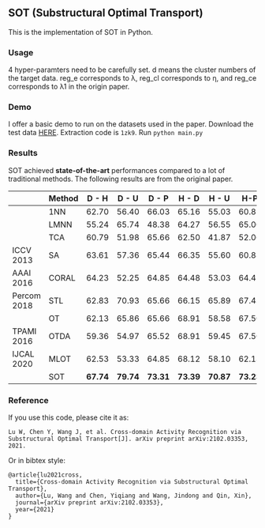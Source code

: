 ## SOT (Substructural Optimal Transport)

This is the implementation of SOT in Python.

### Usage

4 hyper-paramters need to be carefully set. d means the cluster numbers of the target data. reg_e corresponds to λ, reg_cl corresponds to η, and reg_ce corresponds to λ1 in the origin paper.

### Demo

I offer a basic demo to run on the datasets used in the paper. Download the test data [HERE](https://pan.baidu.com/s/1m-lkCklSWSreuEeBfp9GPQ). Extraction code is ```1zk9```. Run
```python main.py```

### Results

SOT achieved **state-of-the-art** performances compared to a lot of traditional methods. The following results are from the original paper.


|         | Method    | D - H | D - U | D - P    | H - D | H - U | H-P   |  U - D | U - H | U - P    | P - D | P - H | P-U   | AVG   |
|---------|-----------|-------|-------|--------|-------|-------|-------|-------|-------|--------|-------|-------|-------|-------|
|   | 1NN | 62.70 | 56.40 | 66.03 | 65.16 | 55.03 | 60.81 | 71.30 | 61.38 | 60.37 | 60.99 | 55.26 | 51.63 | 60.59 |
|   | LMNN  | 55.24|65.74|48.38|64.27|56.55|65.00|64.58|65.46|67.13|59.53|39.11|41.21|57.68  |
| | TCA       | 60.79|51.98|65.66|62.50|41.87|52.06|69.06|53.43|60.88|57.81|46.38|51.45|56.16  |
| ICCV 2013 | SA      | 63.61|57.36|65.44|66.35|55.60|60.88|70.62|59.64|61.18|62.60|55.45|50.58|60.78 |
| AAAI 2016| CORAL      | 64.23|52.25|64.85|64.48|53.03|64.41|68.75|61.93|60.15|60.21|56.20|54.46|60.41 |
| Percom 2018 | STL       | 62.83|70.93|65.66|66.15|65.89|67.43|74.69|68.76|65.00|68.96|56.75|55.27|65.69  |
| | OT       | 62.13|65.86|65.66|68.91|58.58|67.50|69.90|59.49|63.75|66.77|51.71|57.59|63.15|
| TPAMI 2016 | OTDA   | 59.36|54.97|65.52|68.91|59.45|67.50|70.26|62.25|63.09|67.19|53.41|59.09|62.58  |
| IJCAL 2020 | MLOT   |62.53|53.33|64.85|68.12|58.10|62.13|69.53|59.68|61.25|65.99|63.30|49.24|61.51  |
| | SOT | **67.74**|**79.74**|**73.31**|**73.39**|**70.87**|**73.23**|**80.99**|**78.04**|**74.41**|**76.46**|**72.82**|**76.51**|**74.79** |


### Reference

If you use this code, please cite it as:

`
Lu W, Chen Y, Wang J, et al. Cross-domain Activity Recognition via Substructural Optimal Transport[J]. arXiv preprint arXiv:2102.03353, 2021.
`

Or in bibtex style:

```
@article{lu2021cross,
  title={Cross-domain Activity Recognition via Substructural Optimal Transport},
  author={Lu, Wang and Chen, Yiqiang and Wang, Jindong and Qin, Xin},
  journal={arXiv preprint arXiv:2102.03353},
  year={2021}
}
```
